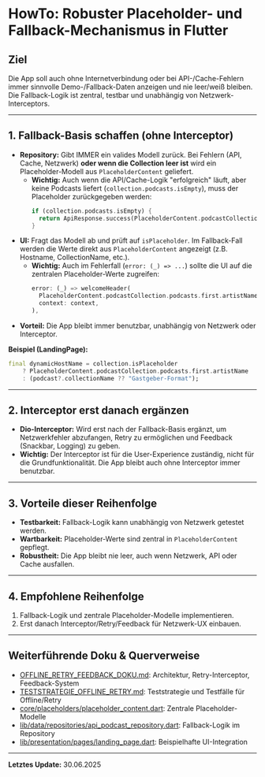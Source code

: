 # HowTo: Robuster Placeholder- und Fallback-Mechanismus in Flutter

## Ziel
Die App soll auch ohne Internetverbindung oder bei API-/Cache-Fehlern immer sinnvolle Demo-/Fallback-Daten anzeigen und nie leer/weiß bleiben. Die Fallback-Logik ist zentral, testbar und unabhängig von Netzwerk-Interceptors.

---

## 1. Fallback-Basis schaffen (ohne Interceptor)
- **Repository:** Gibt IMMER ein valides Modell zurück. Bei Fehlern (API, Cache, Netzwerk) **oder wenn die Collection leer ist** wird ein Placeholder-Modell aus `PlaceholderContent` geliefert.
  - **Wichtig:** Auch wenn die API/Cache-Logik "erfolgreich" läuft, aber keine Podcasts liefert (`collection.podcasts.isEmpty`), muss der Placeholder zurückgegeben werden:
    ```dart
    if (collection.podcasts.isEmpty) {
      return ApiResponse.success(PlaceholderContent.podcastCollection);
    }
    ```
- **UI:** Fragt das Modell ab und prüft auf `isPlaceholder`. Im Fallback-Fall werden die Werte direkt aus `PlaceholderContent` angezeigt (z.B. Hostname, CollectionName, etc.).
  - **Wichtig:** Auch im Fehlerfall (`error: (_) => ...`) sollte die UI auf die zentralen Placeholder-Werte zugreifen:
    ```dart
    error: (_) => welcomeHeader(
      PlaceholderContent.podcastCollection.podcasts.first.artistName,
      context: context,
    ),
    ```
- **Vorteil:** Die App bleibt immer benutzbar, unabhängig von Netzwerk oder Interceptor.

**Beispiel (LandingPage):**
```dart
final dynamicHostName = collection.isPlaceholder
    ? PlaceholderContent.podcastCollection.podcasts.first.artistName
    : (podcast?.collectionName ?? "Gastgeber-Format");
```

---

## 2. Interceptor erst danach ergänzen
- **Dio-Interceptor:** Wird erst nach der Fallback-Basis ergänzt, um Netzwerkfehler abzufangen, Retry zu ermöglichen und Feedback (Snackbar, Logging) zu geben.
- **Wichtig:** Der Interceptor ist für die User-Experience zuständig, nicht für die Grundfunktionalität. Die App bleibt auch ohne Interceptor immer benutzbar.

---

## 3. Vorteile dieser Reihenfolge
- **Testbarkeit:** Fallback-Logik kann unabhängig von Netzwerk getestet werden.
- **Wartbarkeit:** Placeholder-Werte sind zentral in `PlaceholderContent` gepflegt.
- **Robustheit:** Die App bleibt nie leer, auch wenn Netzwerk, API oder Cache ausfallen.

---

## 4. Empfohlene Reihenfolge
1. Fallback-Logik und zentrale Placeholder-Modelle implementieren.
2. Erst danach Interceptor/Retry/Feedback für Netzwerk-UX einbauen.

---

## Weiterführende Doku & Querverweise
- [OFFLINE_RETRY_FEEDBACK_DOKU.md](../OFFLINE_RETRY_FEEDBACK_DOKU.md): Architektur, Retry-Interceptor, Feedback-System
- [TESTSTRATEGIE_OFFLINE_RETRY.md](../TESTSTRATEGIE_OFFLINE_RETRY.md): Teststrategie und Testfälle für Offline/Retry
- [core/placeholders/placeholder_content.dart](../lib/core/placeholders/placeholder_content.dart): Zentrale Placeholder-Modelle
- [lib/data/repositories/api_podcast_repository.dart](../lib/data/repositories/api_podcast_repository.dart): Fallback-Logik im Repository
- [lib/presentation/pages/landing_page.dart](../lib/presentation/pages/landing_page.dart): Beispielhafte UI-Integration

---

**Letztes Update:** 30.06.2025
